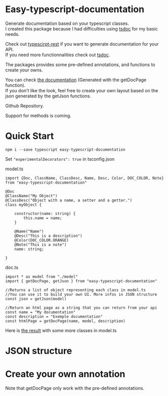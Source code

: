 # Easy-typescript-documentation

Generate documentation based on your typescript classes.  
I created this package because I had difficulties using [tsdoc](https://github.com/microsoft/tsdoc) for my basic needs.


Check out [typescirpt-rest](https://www.npmjs.com/package/typescript-rest) if you want to generate documentation for your API.  
If you need more functionnalities check out [tsdoc](https://github.com/microsoft/tsdoc).

The packages provides some pre-defined annotations, and functions to create your owns.

You can check [the documentation](www.google.com) (Generated with the getDocPage function).  
If you don't like the look, feel free to create your own layout based on the json generated by the getJson functions.

Github Repository.

Support for methods is coming.


# Quick Start

    npm i --save typescript easy-typescript-documentation

Set ```"experimentalDecorators": true``` in tsconfig.json

model.ts

    import {Doc, ClassName, ClassDesc, Name, Desc, Color, DOC_COLOR, Note} from "easy-typescript-documentation"

    @Doc
    @ClassName("My Object")
    @ClassDesc("Object with a name, a setter and a getter.")
    class myObject {

        constructor(name: string) {
            this.name = name;
        }

        @Name("Name")
        @Desc("This is a description")
        @Color(DOC_COLOR.ORANGE)
        @Note("This is a note")
        name: string;

    }

doc.ts

    import * as model from "./model"
    import { getDocPage, getJson } from "easy-typescript-documentation"

    //Returns a list of object representing each class in model.ts
    //You can use it to build your own UI. More infos in JSON structure
    const json = getJson(model)

    //Return an html page as a string that you can return from your api
    const name = "My documentation"
    const description = "Exemple documentation"
    const htmlPage = getDocPage(name, model, description)

Here is [the result]() with some more classes in model.ts

# JSON structure


# Create your own annotation

Note that getDocPage only work with the pre-defined annotations.

